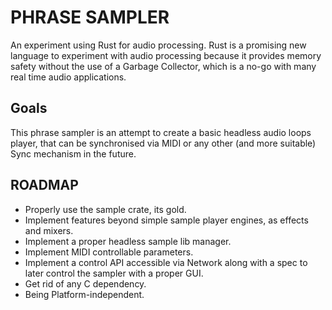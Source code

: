 # PHRASE SAMPLER

An experiment using Rust for audio processing.
Rust is a promising new language to experiment with audio processing because it provides memory safety without the use of a Garbage Collector, which is a no-go with many real time audio applications.

## Goals

This phrase sampler is an attempt to create a basic headless audio loops player, that can be synchronised via MIDI or any other (and more suitable) Sync mechanism in the future.

## ROADMAP

- Properly use the sample crate, its gold.
- Implement features beyond simple sample player engines, as effects and mixers.
- Implement a proper headless sample lib manager.
- Implement MIDI controllable parameters.
- Implement a control API accessible via Network along with a spec to later control the sampler with a proper GUI.
- Get rid of any C dependency.
- Being Platform-independent.